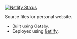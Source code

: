 [![Netlify Status](https://api.netlify.com/api/v1/badges/cf743fa0-923f-4b3b-bba3-24e307c04e20/deploy-status)](https://app.netlify.com/sites/upbeat-villani-d0941d/deploys)

Source files for personal website.
- Built using [Gatsby](https://www.gatsbyjs.org/).
- Deployed using [Netlify](https://www.netlify.com/).